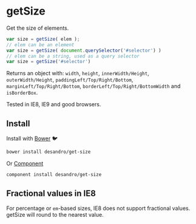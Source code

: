 # getSize

Get the size of elements.

``` js
var size = getSize( elem );
// elem can be an element
var size = getSize( document.querySelector('#selector') )
// elem can be a string, used as a query selector
var size = getSize('#selector')
```

Returns an object with:  `width`, `height`, `innerWidth/Height`, `outerWidth/Height`, `paddingLeft/Top/Right/Bottom`, `marginLeft/Top/Right/Bottom`, `borderLeft/Top/Right/BottomWidth` and `isBorderBox`.

Tested in IE8, IE9 and good browsers.

## Install

Install with [Bower](http://bower.io) :bird:

``` bash
bower install desandro/get-size
```

Or [Component](http://github.com/component/component)

``` bash
component install desandro/get-size
```

## Fractional values in IE8

For percentage or `em`-based sizes, IE8 does not support fractional values. getSize will round to the nearest value.
